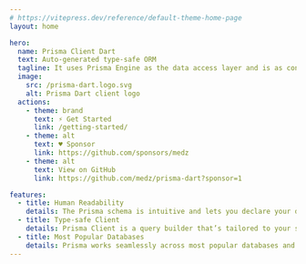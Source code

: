 ```yaml
---
# https://vitepress.dev/reference/default-theme-home-page
layout: home

hero:
  name: Prisma Client Dart
  text: Auto-generated type-safe ORM
  tagline: It uses Prisma Engine as the data access layer and is as consistent as possible with the Prisma Client JS/TS APIs
  image:
    src: /prisma-dart.logo.svg
    alt: Prisma Dart client logo
  actions:
    - theme: brand
      text: ⚡️ Get Started
      link: /getting-started/
    - theme: alt
      text: ♥︎ Sponsor
      link: https://github.com/sponsors/medz
    - theme: alt
      text: View on GitHub
      link: https://github.com/medz/prisma-dart?sponsor=1

features:
  - title: Human Readability
    details: The Prisma schema is intuitive and lets you declare your database tables in a human-readable way — making your data modeling experience a delight. You define your models by hand or introspect them from an existing database.
  - title: Type-safe Client
    details: Prisma Client is a query builder that’s tailored to your schema. We designed its API to be intuitive, both for SQL veterans and developers brand new to databases. The auto-completion helps you figure out your query without the need for documentation.
  - title: Most Popular Databases
    details: Prisma works seamlessly across most popular databases and service providers. | PostgreSQL, MySQL, MariaDB, SQL Server, SQLite, MongoDB and CockroachDB.
---
```

